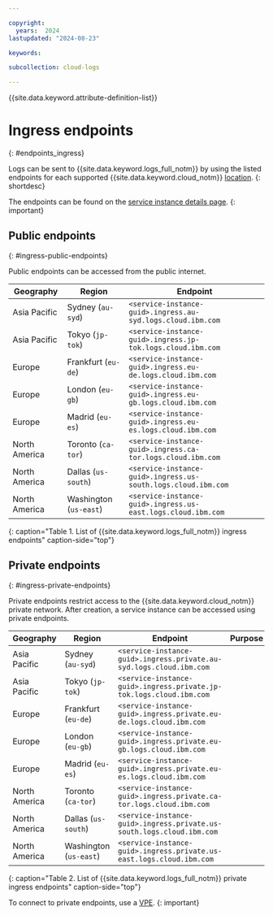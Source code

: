 ```yaml
---

copyright:
  years:  2024
lastupdated: "2024-08-23"

keywords:

subcollection: cloud-logs

---
```


{{site.data.keyword.attribute-definition-list}}

# Ingress endpoints
{: #endpoints_ingress}

Logs can be sent to {{site.data.keyword.logs_full_notm}} by using the listed endpoints for each supported {{site.data.keyword.cloud_notm}} [location](/docs/cloud-logs?topic=cloud-logs-regions).
{: shortdesc}

The endpoints can be found on the [service instance details page](/docs/cloud-logs?topic=cloud-logs-observe&interface=ui#observe-cloud-ui).
{: important}

## Public endpoints
{: #ingress-public-endpoints}

Public endpoints can be accessed from the public internet.

| Geography | Region                           | Endpoint |
|-----------|----------------------------------|---------------------|
| Asia Pacific  | Sydney (`au-syd`) | `<service-instance-guid>.ingress.au-syd.logs.cloud.ibm.com` |
| Asia Pacific  | Tokyo (`jp-tok`) | `<service-instance-guid>.ingress.jp-tok.logs.cloud.ibm.com` |
| Europe  | Frankfurt (`eu-de`) | `<service-instance-guid>.ingress.eu-de.logs.cloud.ibm.com` |
| Europe  | London (`eu-gb`) | `<service-instance-guid>.ingress.eu-gb.logs.cloud.ibm.com` |
| Europe  | Madrid (`eu-es`) | `<service-instance-guid>.ingress.eu-es.logs.cloud.ibm.com` |
| North America  | Toronto (`ca-tor`) | `<service-instance-guid>.ingress.ca-tor.logs.cloud.ibm.com` |
| North America  | Dallas (`us-south`) | `<service-instance-guid>.ingress.us-south.logs.cloud.ibm.com` |
| North America  | Washington (`us-east`) | `<service-instance-guid>.ingress.us-east.logs.cloud.ibm.com` |
{: caption="Table 1. List of {{site.data.keyword.logs_full_notm}} ingress endpoints" caption-side="top"}

## Private endpoints
{: #ingress-private-endpoints}

Private endpoints restrict access to the {{site.data.keyword.cloud_notm}} private network. After creation, a service instance can be accessed using private endpoints.

| Geography | Region                           | Endpoint | Purpose |
|-----------|----------------------------------|---------------------|--------------------|
| Asia Pacific  | Sydney (`au-syd`) | `<service-instance-guid>.ingress.private.au-syd.logs.cloud.ibm.com` |
| Asia Pacific  | Tokyo (`jp-tok`) | `<service-instance-guid>.ingress.private.jp-tok.logs.cloud.ibm.com` |
| Europe  | Frankfurt (`eu-de`) | `<service-instance-guid>.ingress.private.eu-de.logs.cloud.ibm.com` |
| Europe  | London (`eu-gb`) | `<service-instance-guid>.ingress.private.eu-gb.logs.cloud.ibm.com` |
| Europe  | Madrid (`eu-es`) | `<service-instance-guid>.ingress.private.eu-es.logs.cloud.ibm.com` |
| North America  | Toronto (`ca-tor`) | `<service-instance-guid>.ingress.private.ca-tor.logs.cloud.ibm.com` |
| North America  | Dallas (`us-south`) | `<service-instance-guid>.ingress.private.us-south.logs.cloud.ibm.com` |
| North America  | Washington (`us-east`) | `<service-instance-guid>.ingress.private.us-east.logs.cloud.ibm.com` |
{: caption="Table 2. List of {{site.data.keyword.logs_full_notm}} private ingress endpoints" caption-side="top"}


To connect to private endpoints, use a [VPE](/docs/cloud-logs?topic=cloud-logs-vpe-connection&interface=cli).
{: important}
